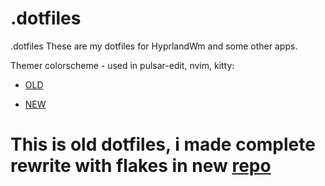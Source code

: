 # .dotfiles
.dotfiles
These are my dotfiles for HyprlandWm and some other apps.


Themer colorscheme - used in pulsar-edit, nvim, kitty:
 - [OLD](https://themer.dev/?colors.dark.shade0=%23171511&colors.dark.shade7=%23FEFEDD&colors.dark.accent0=%23FF4050&colors.dark.accent1=%23F2AB71&colors.dark.accent2=%23FFCF86&colors.dark.accent3=%2381A559&colors.dark.accent4=%23208490&colors.dark.accent5=%231A9BA6&colors.dark.accent6=%23C65967&colors.dark.accent7=%238E5252&colors.light.shade0=%23FCFAF1&colors.light.shade7=%2319201D&colors.light.accent0=%238F4053&colors.light.accent1=%23D8965D&colors.light.accent2=%23CFA253&colors.light.accent3=%234E8579&colors.light.accent4=%238CB3A0&colors.light.accent5=%234D7260&colors.light.accent6=%23786366&colors.light.accent7=%239F5E58&activeColorSet=dark&calculateIntermediaryShades.dark=true&calculateIntermediaryShades.light=true)

 - [NEW](https://themer.dev/?colors.dark.shade0=%231e1205&colors.dark.shade7=%23FEFEDD&colors.dark.accent0=%23fe192c&colors.dark.accent1=%23f1925b&colors.dark.accent2=%23ffcb52&colors.dark.accent3=%236ecd38&colors.dark.accent4=%23208490&colors.dark.accent5=%231A9BA6&colors.dark.accent6=%23C65967&colors.dark.accent7=%23ff223d&colors.light.shade0=%23FCFAF1&colors.light.shade7=%2319201D&colors.light.accent0=%238F4053&colors.light.accent1=%23D8965D&colors.light.accent2=%23CFA253&colors.light.accent3=%234E8579&colors.light.accent4=%238CB3A0&colors.light.accent5=%234D7260&colors.light.accent6=%23786366&colors.light.accent7=%239F5E58&activeColorSet=dark&calculateIntermediaryShades.dark=true&calculateIntermediaryShades.light=true)

# This is old dotfiles, i made complete rewrite with flakes in new [repo](https://github.com/Halfarne/.dots.git)
